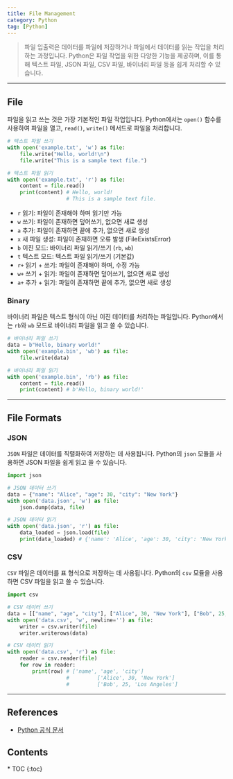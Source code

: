 ```yaml
---
title: File Management
category: Python
tag: [Python]
---
```


> 파일 입출력은 데이터를 파일에 저장하거나 파일에서 데이터를 읽는 작업을 처리하는 과정입니다. Python은 파일 작업을 위한 다양한 기능을 제공하며, 이를 통해 텍스트 파일, JSON 파일, CSV 파일, 바이너리 파일 등을 쉽게 처리할 수 있습니다.

---

## File
파일을 읽고 쓰는 것은 가장 기본적인 파일 작업입니다. Python에서는 `open()` 함수를 사용하여 파일을 열고, `read()`, `write()` 메서드로 파일을 처리합니다.

```python
# 텍스트 파일 쓰기
with open('example.txt', 'w') as file:
    file.write("Hello, world!\n")
    file.write("This is a sample text file.")

# 텍스트 파일 읽기
with open('example.txt', 'r') as file:
    content = file.read()
    print(content) # Hello, world!
                   # This is a sample text file.
```

- `r` 읽기: 파일이 존재해야 하며 읽기만 가능
- `w` 쓰기: 파일이 존재하면 덮어쓰기, 없으면 새로 생성
- `a` 추가: 파일이 존재하면 끝에 추가, 없으면 새로 생성
- `x` 새 파일 생성: 파일이 존재하면 오류 발생 (FileExistsError)
- `b` 이진 모드: 바이너리 파일 읽기/쓰기 (`rb`, `wb`)
- `t` 텍스트 모드: 텍스트 파일 읽기/쓰기 (기본값)
- `r+` 읽기 + 쓰기: 파일이 존재해야 하며, 수정 가능
- `w+` 쓰기 + 읽기: 파일이 존재하면 덮어쓰기, 없으면 새로 생성
- `a+` 추가 + 읽기: 파일이 존재하면 끝에 추가, 없으면 새로 생성

### Binary
바이너리 파일은 텍스트 형식이 아닌 이진 데이터를 처리하는 파일입니다. Python에서는 `rb`와 `wb` 모드로 바이너리 파일을 읽고 쓸 수 있습니다.

```python
# 바이너리 파일 쓰기
data = b"Hello, binary world!"
with open('example.bin', 'wb') as file:
    file.write(data)

# 바이너리 파일 읽기
with open('example.bin', 'rb') as file:
    content = file.read()
    print(content) # b'Hello, binary world!'
```

---

## File Formats

### JSON
`JSON` 파일은 데이터를 직렬화하여 저장하는 데 사용됩니다. Python의 `json` 모듈을 사용하면 JSON 파일을 쉽게 읽고 쓸 수 있습니다.

```python
import json

# JSON 데이터 쓰기
data = {"name": "Alice", "age": 30, "city": "New York"}
with open('data.json', 'w') as file:
    json.dump(data, file)

# JSON 데이터 읽기
with open('data.json', 'r') as file:
    data_loaded = json.load(file)
    print(data_loaded) # {'name': 'Alice', 'age': 30, 'city': 'New York'}
```

### CSV
`CSV` 파일은 데이터를 표 형식으로 저장하는 데 사용됩니다. Python의 `csv` 모듈을 사용하면 CSV 파일을 읽고 쓸 수 있습니다.

```python
import csv

# CSV 데이터 쓰기
data = [["name", "age", "city"], ["Alice", 30, "New York"], ["Bob", 25, "Los Angeles"]]
with open('data.csv', 'w', newline='') as file:
    writer = csv.writer(file)
    writer.writerows(data)

# CSV 데이터 읽기
with open('data.csv', 'r') as file:
    reader = csv.reader(file)
    for row in reader:
        print(row) # ['name', 'age', 'city']
                   #         ['Alice', 30, 'New York']
                   #         ['Bob', 25, 'Los Angeles']
```

---

## References
- [Python 공식 문서](https://docs.python.org/3/)

<nav class="post-toc" markdown="1">
  <h2>Contents</h2>
* TOC
{:toc}
</nav>
